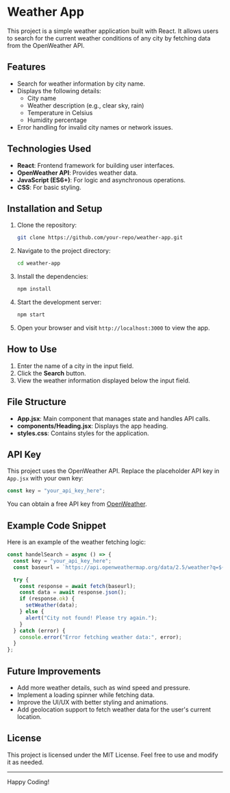 # Weather App

This project is a simple weather application built with React. It allows users to search for the current weather conditions of any city by fetching data from the OpenWeather API.

## Features
- Search for weather information by city name.
- Displays the following details:
  - City name
  - Weather description (e.g., clear sky, rain)
  - Temperature in Celsius
  - Humidity percentage
- Error handling for invalid city names or network issues.

## Technologies Used
- **React**: Frontend framework for building user interfaces.
- **OpenWeather API**: Provides weather data.
- **JavaScript (ES6+)**: For logic and asynchronous operations.
- **CSS**: For basic styling.

## Installation and Setup
1. Clone the repository:
   ```bash
   git clone https://github.com/your-repo/weather-app.git
   ```
2. Navigate to the project directory:
   ```bash
   cd weather-app
   ```
3. Install the dependencies:
   ```bash
   npm install
   ```
4. Start the development server:
   ```bash
   npm start
   ```
5. Open your browser and visit `http://localhost:3000` to view the app.

## How to Use
1. Enter the name of a city in the input field.
2. Click the **Search** button.
3. View the weather information displayed below the input field.

## File Structure
- **App.jsx**: Main component that manages state and handles API calls.
- **components/Heading.jsx**: Displays the app heading.
- **styles.css**: Contains styles for the application.

## API Key
This project uses the OpenWeather API. Replace the placeholder API key in `App.jsx` with your own key:
```javascript
const key = "your_api_key_here";
```
You can obtain a free API key from [OpenWeather](https://openweathermap.org/api).

## Example Code Snippet
Here is an example of the weather fetching logic:
```javascript
const handelSearch = async () => {
  const key = "your_api_key_here";
  const baseurl = `https://api.openweathermap.org/data/2.5/weather?q=${city}&appid=${key}&units=metric`;

  try {
    const response = await fetch(baseurl);
    const data = await response.json();
    if (response.ok) {
      setWeather(data);
    } else {
      alert("City not found! Please try again.");
    }
  } catch (error) {
    console.error("Error fetching weather data:", error);
  }
};
```

## Future Improvements
- Add more weather details, such as wind speed and pressure.
- Implement a loading spinner while fetching data.
- Improve the UI/UX with better styling and animations.
- Add geolocation support to fetch weather data for the user's current location.

## License
This project is licensed under the MIT License. Feel free to use and modify it as needed.

---
Happy Coding!

